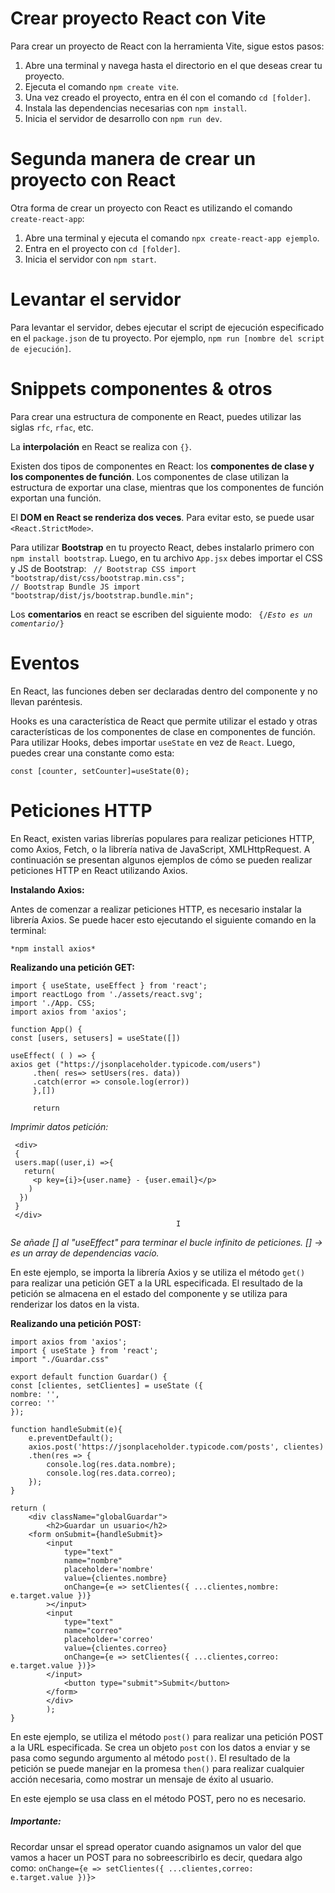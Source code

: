 # Crear proyecto React con Vite
Para crear un proyecto de React con la herramienta Vite, sigue estos pasos:

1. Abre una terminal y navega hasta el directorio en el que deseas crear tu proyecto.
2. Ejecuta el comando `npm create vite`.
3. Una vez creado el proyecto, entra en él con el comando `cd [folder]`.
4. Instala las dependencias necesarias con `npm install`.
5. Inicia el servidor de desarrollo con `npm run dev`.

# Segunda manera de crear un proyecto con React
Otra forma de crear un proyecto con React es utilizando el comando `create-react-app`:

1. Abre una terminal y ejecuta el comando `npx create-react-app ejemplo`.
2. Entra en el proyecto con `cd [folder]`.
3. Inicia el servidor con `npm start`.

# Levantar el servidor
Para levantar el servidor, debes ejecutar el script de ejecución especificado en el `package.json` de tu proyecto. Por ejemplo, `npm run [nombre del script de ejecución]`.

# Snippets componentes & otros
Para crear una estructura de componente en React, puedes utilizar las siglas `rfc`, `rfac`, etc.

La **interpolación** en React se realiza con `{}`.

Existen dos tipos de componentes en React: los **componentes de clase y los componentes de función**. Los componentes de clase utilizan la estructura de exportar una clase, mientras que los componentes de función exportan una función.

El **DOM en React se renderiza dos veces**. Para evitar esto, se puede usar `<React.StrictMode>`.

Para utilizar **Bootstrap** en tu proyecto React, debes instalarlo primero con `npm install bootstrap`. Luego, en tu archivo `App.jsx` debes importar el CSS y JS de Bootstrap:
<code>
// Bootstrap CSS
import "bootstrap/dist/css/bootstrap.min.css";
// Bootstrap Bundle JS
import "bootstrap/dist/js/bootstrap.bundle.min";
</code>

Los **comentarios** en react se escriben del siguiente modo: 
<code> {/*Esto es un comentario*/}</code>

# Eventos
En React, las funciones deben ser declaradas dentro del componente y no llevan paréntesis.

Hooks es una característica de React que permite utilizar el estado y otras características de los componentes de clase en componentes de función. Para utilizar Hooks, debes importar `useState` en vez de `React`. Luego, puedes crear una constante como esta:

<code>const [counter, setCounter]=useState(0);</code>

# Peticiones HTTP

En React, existen varias librerías populares para realizar peticiones HTTP, como Axios, Fetch, o la librería nativa de JavaScript, XMLHttpRequest. A continuación se presentan algunos ejemplos de cómo se pueden realizar peticiones HTTP en React utilizando Axios.

**Instalando Axios:**

Antes de comenzar a realizar peticiones HTTP, es necesario instalar la librería Axios. Se puede hacer esto ejecutando el siguiente comando en la terminal:


    *npm install axios*

**Realizando una petición GET:**


    import { useState, useEffect } from 'react';
    import reactLogo from './assets/react.svg';
    import './App. CSS;
    import axios from 'axios';
    
    function App() {
    const [users, setusers] = useState([])

    useEffect( ( ) => {
    axios get ("https://jsonplaceholder.typicode.com/users")
         .then( res=> setUsers(res. data))
         .catch(error => console.log(error))
         },[])

         return

   *Imprimir datos petición:*

     <div>
     {
     users.map((user,i) =>{
       return(
         <p key={i}>{user.name} - {user.email}</p>
        )
      })
     }
     </div>
                                         I

 *Se añade [] al "useEffect" para terminar el bucle infinito de peticiones. [] -> es un array de dependencias vacío.*

 En este ejemplo, se importa la librería Axios y se utiliza el método `get()` para realizar una petición GET a la URL especificada. El resultado de la petición se almacena en el estado del componente y se utiliza para renderizar los datos en la vista.


**Realizando una petición POST:**
    
    import axios from 'axios';
    import { useState } from 'react';
    import "./Guardar.css"

    export default function Guardar() {
    const [clientes, setClientes] = useState ({
    nombre: '',
    correo: ''
    });

    function handleSubmit(e){
        e.preventDefault();
        axios.post('https://jsonplaceholder.typicode.com/posts', clientes)
        .then(res => {
            console.log(res.data.nombre);
            console.log(res.data.correo);
        });
    }

    return (
        <div className="globalGuardar">
            <h2>Guardar un usuario</h2>
        <form onSubmit={handleSubmit}>
            <input 
                type="text" 
                name="nombre" 
                placeholder='nombre'
                value={clientes.nombre}
                onChange={e => setClientes({ ...clientes,nombre: e.target.value })} 
            ></input>
            <input 
                type="text" 
                name="correo"
                placeholder='correo'
                value={clientes.correo}
                onChange={e => setClientes({ ...clientes,correo: e.target.value })}>  
            </input>
                <button type="submit">Submit</button>
            </form>
            </div>
            );
    }


En este ejemplo, se utiliza el método `post()` para realizar una petición POST a la URL especificada. Se crea un objeto `post` con los datos a enviar y se pasa como segundo argumento al método `post()`. El resultado de la petición se puede manejar en la promesa `then()` para realizar cualquier acción necesaria, como mostrar un mensaje de éxito al usuario.

En este ejemplo se usa class en el método POST, pero no es necesario.

##### **Importante:**

Recordar unsar el spread operator cuando asignamos un valor del que vamos a hacer un POST para no sobreescribirlo es decir, quedara algo como: <code>onChange={e => setClientes({ ...clientes,correo: e.target.value })}></code>
